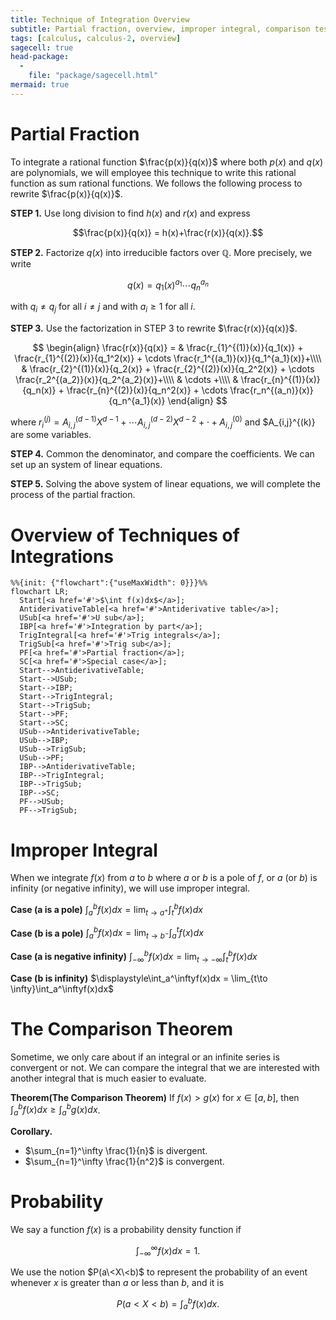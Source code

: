 ```yaml
---
title: Technique of Integration Overview
subtitle: Partial fraction, overview, improper integral, comparison test, and Probability 
tags: [calculus, calculus-2, overview]
sagecell: true
head-package:
  -
    file: "package/sagecell.html"
mermaid: true
---
```


# Partial Fraction

To integrate a rational function $\frac{p(x)}{q(x)}$ where both $p(x)$ and $q(x)$ are polynomials, we will employee this technique to write this rational function as sum rational functions. We follows the following process to rewrite $\frac{p(x)}{q(x)}$.

**STEP 1.** Use long division to find $h(x)$ and $r(x)$ and express

$$\frac{p(x)}{q(x)} = h(x)+\frac{r(x)}{q(x)}.$$

**STEP 2.** Factorize $q(x)$ into irreducible factors over $\mathbb{Q}$. More precisely, we write

$$q(x)=q_1(x)^{a_1}\cdots q_n^{a_n}$$

with $q_i\neq q_j$ for all $i\neq j$ and with $a_i\geq 1$ for all $i$.

**STEP 3.** Use the factorization in STEP 3 to rewrite $\frac{r(x)}{q(x)}$. 

$$
\begin{align}
\frac{r(x)}{q(x)}  = & \frac{r_{1}^{(1)}(x)}{q_1(x)} + \frac{r_{1}^{(2)}(x)}{q_1^2(x)} + \cdots \frac{r_1^{(a_1)}(x)}{q_1^{a_1}(x)}+\\\\
&  \frac{r_{2}^{(1)}(x)}{q_2(x)} + \frac{r_{2}^{(2)}(x)}{q_2^2(x)} + \cdots \frac{r_2^{(a_2)}(x)}{q_2^{a_2}(x)}+\\\\
& \cdots +\\\\
& \frac{r_{n}^{(1)}(x)}{q_n(x)} + \frac{r_{n}^{(2)}(x)}{q_n^2(x)} + \cdots \frac{r_n^{(a_n)}(x)}{q_n^{a_1}(x)}
\end{align}
$$

where $r_i^{(j)} = A_{i,j}^{(d-1)}X^{d-1}+\cdots A_{i,j}^{(d-2)}X^{d-2}+\cdot +A_{i,j}^{(0)}$ and $A_{i,j}^{(k)} are some variables.

**STEP 4.** Common the denominator, and compare the coefficients. We can set up an system of linear equations.

**STEP 5.** Solving the above system of linear equations, we will complete the process of the partial fraction.

# Overview of Techniques of Integrations
```mermaid
%%{init: {"flowchart":{"useMaxWidth": 0}}}%%
flowchart LR;
  Start[<a href='#'>$\int f(x)dx$</a>];
  AntiderivativeTable[<a href='#'>Antiderivative table</a>];
  USub[<a href='#'>U sub</a>];
  IBP[<a href='#'>Integration by part</a>];
  TrigIntegral[<a href='#'>Trig integrals</a>];
  TrigSub[<a href='#'>Trig sub</a>];
  PF[<a href='#'>Partial fraction</a>];
  SC[<a href='#'>Special case</a>];
  Start-->AntiderivativeTable;
  Start-->USub;
  Start-->IBP;
  Start-->TrigIntegral;
  Start-->TrigSub;
  Start-->PF;
  Start-->SC;
  USub-->AntiderivativeTable;
  USub-->IBP;
  USub-->TrigSub;
  USub-->PF;
  IBP-->AntiderivativeTable;
  IBP-->TrigIntegral;
  IBP-->TrigSub;
  IBP-->SC;
  PF-->USub;
  PF-->TrigSub;
```

# Improper Integral

When we integrate $f(x)$ from $a$ to $b$ where $a$ or $b$ is a pole of $f$, or $a$ (or $b$) is infinity (or negative infinity), we will use improper integral. 

**Case (a is a pole)** $\displaystyle\int_a^bf(x)dx = \lim_{t\to a^+}\int_t^bf(x)dx$

**Case (b is a pole)** $\displaystyle\int_a^bf(x)dx = \lim_{t\to b^-}\int_a^{t}f(x)dx$

**Case (a is negative infinity)** $\displaystyle\int_{-\infty}^bf(x)dx = \lim_{t\to -\infty}\int_t^bf(x)dx$

**Case (b is infinity)** $\displaystyle\int_a^\inftyf(x)dx = \lim_{t\to \infty}\int_a^\inftyf(x)dx$

# The Comparison Theorem

Sometime, we only care about if an integral or an infinite series is convergent or not. We can compare the integral that we are interested with another integral that is much easier to evaluate.

**Theorem(The Comparison Theorem)** 
If $f(x)>g(x)$ for $x\in[a,b]$, then $\int_a^bf(x)dx\geq \int_a^b g(x)dx$.

**Corollary.**
- $\sum_{n=1}^\infty \frac{1}{n}$ is divergent.
- $\sum_{n=1}^\infty \frac{1}{n^2}$ is convergent.


# Probability

We say a function $f(x)$ is a probability density function if 

$$\int_{-\infty}^\infty f(x)dx=1.$$

We use the notion $P(a\<X\<b)$ to represent the probability of an event whenever $x$ is greater than $a$ or less than $b$, and it is

$$P(a<X<b) = \int_a^bf(x)dx.$$